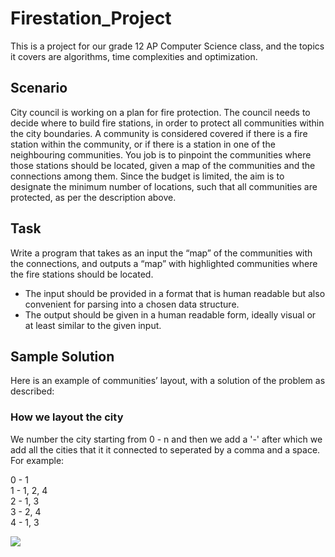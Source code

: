 # Firestation_Project

This is a project for our grade 12 AP Computer Science class, and the topics it covers are algorithms, time complexities and optimization.

## Scenario 

City council is working on a plan for fire protection.
The council needs to decide where to build fire stations, in order to protect all communities within the city
boundaries. A community is considered covered if there is a fire station within the community, or if there is a
station in one of the neighbouring communities.
You job is to pinpoint the communities where those stations should be located, given a map of the communities
and the connections among them.
Since the budget is limited, the aim is to designate the minimum number of locations, such that all communities
are protected, as per the description above.

## Task
Write a program that takes as an input the “map” of the communities with the connections, and outputs a “map”
with highlighted communities where the fire stations should be located.

* The input should be provided in a format that is human readable but also convenient for parsing into a
chosen data structure.
* The output should be given in a human readable form, ideally visual or at least similar to the given input.

## Sample Solution

Here is an example of communities’ layout, with a solution of the problem as described:

### How we layout the city

We number the city starting from 0 - n and then we add a '-' after which we add all the cities that it it connected to seperated by a comma and a space. For example:

0 - 1 </br>
1 - 1, 2, 4 </br>
2 - 1, 3 </br>
3 - 2, 4 </br>
4 - 1, 3 </br>

![](images/sampleCity.png)
